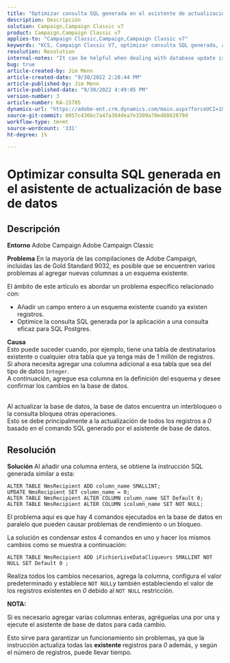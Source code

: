 ```yaml
---
title: "Optimizar consulta SQL generada en el asistente de actualización de base de datos"
description: Descripción
solution: Campaign,Campaign Classic v7
product: Campaign,Campaign Classic v7
applies-to: "Campaign Classic,Campaign,Campaign Classic v7"
keywords: "KCS, Campaign Classic V7, optimizar consulta SQL generada, asistente de actualización de base de datos"
resolution: Resolution
internal-notes: "It can be helpful when dealing with database update issues with big tables"
bug: true
article-created-by: Jim Menn
article-created-date: "9/30/2022 2:28:44 PM"
article-published-by: Jim Menn
article-published-date: "9/30/2022 4:49:05 PM"
version-number: 3
article-number: KA-15785
dynamics-url: "https://adobe-ent.crm.dynamics.com/main.aspx?forceUCI=1&pagetype=entityrecord&etn=knowledgearticle&id=f9d8b92d-cc40-ed11-9db1-0022480866ad"
source-git-commit: 0857c436bc7a47a384dea7e3309a70ed8862879d
workflow-type: tm+mt
source-wordcount: '331'
ht-degree: 1%

---
```


# Optimizar consulta SQL generada en el asistente de actualización de base de datos

## Descripción


<b>Entorno</b>
Adobe Campaign Adobe Campaign Classic

<b>Problema</b>
En la mayoría de las compilaciones de Adobe Campaign, incluidas las de Gold Standard 9032, es posible que se encuentren varios problemas al agregar nuevas columnas a un esquema existente.

El ámbito de este artículo es abordar un problema específico relacionado con:

- Añadir un campo entero a un esquema existente cuando ya existen registros.
- Optimice la consulta SQL generada por la aplicación a una consulta eficaz para SQL Postgres.


<b>Causa</b>
<br>Esto puede suceder cuando, por ejemplo, tiene una tabla de destinatarios existente o cualquier otra tabla que ya tenga más de 1 millón de registros.
<br>Si ahora necesita agregar una columna adicional a esa tabla que sea del tipo de datos `Integer`.
<br>A continuación, agregue esa columna en la definición del esquema y desee confirmar los cambios en la base de datos.

<br>Al actualizar la base de datos, la base de datos encuentra un interbloqueo o la consulta bloquea otras operaciones.
<br>Esto se debe principalmente a la actualización de todos los registros a *0* basado en el comando SQL generado por el asistente de base de datos.<br>

## Resolución


<b>Solución</b>
Al añadir una columna entera, se obtiene la instrucción SQL generada similar a esta:


```
ALTER TABLE NmsRecipient ADD column_name SMALLINT;
UPDATE NmsRecipient SET column_name = 0;
ALTER TABLE NmsRecipient ALTER COLUMN column_name SET Default 0;
ALTER TABLE NmsRecipient ALTER COLUMN icolumn_name SET NOT NULL;
```


El problema aquí es que hay 4 comandos ejecutados en la base de datos en paralelo que pueden causar problemas de rendimiento o un bloqueo.

La solución es condensar estos 4 comandos en uno y hacer los mismos cambios como se muestra a continuación:


```
ALTER TABLE NmsRecipient ADD iFichierLiveDataCliqueurs SMALLINT NOT NULL SET Default 0 ;
```


Realiza todos los cambios necesarios, agrega la columna, configura el valor predeterminado y establece `NOT NULL`y también estableciendo el valor de los registros existentes en *0* debido al `NOT NULL` restricción.



<b>NOTA:</b>

Si es necesario agregar varias columnas enteras, agréguelas una por una y ejecute el asistente de base de datos para cada cambio.

Esto sirve para garantizar un funcionamiento sin problemas, ya que la instrucción actualiza todas las <b>existente </b>registros para *0* además, y según el número de registros, puede llevar tiempo.
